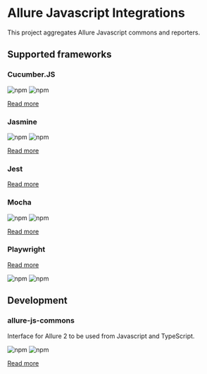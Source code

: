 # Allure Javascript Integrations

This project aggregates Allure Javascript commons and reporters. 

## Supported frameworks

### Cucumber.JS
![npm](https://img.shields.io/npm/dm/allure-cucumberjs.svg) ![npm](https://img.shields.io/npm/v/allure-cucumberjs.svg)

[Read more](/packages/allure-cucumberjs/README.md)


### Jasmine
![npm](https://img.shields.io/npm/dm/allure-jasmine.svg) ![npm](https://img.shields.io/npm/v/allure-jasmine.svg)

[Read more](/packages/allure-jasmine/README.md)


### Jest
[Read more](/packages/allure-jest/README.md)


### Mocha
![npm](https://img.shields.io/npm/dm/allure-mocha.svg) ![npm](https://img.shields.io/npm/v/allure-mocha.svg)

[Read more](/packages/allure-mocha/README.md)


### Playwright
[Read more](/packages/allure-playwright/README.md)

![npm](https://img.shields.io/npm/dm/allure-playwright.svg) ![npm](https://img.shields.io/npm/v/allure-playwright.svg)

## Development

### allure-js-commons

Interface for Allure 2 to be used from Javascript and TypeScript.

![npm](https://img.shields.io/npm/dm/allure-js-commons.svg) ![npm](https://img.shields.io/npm/v/allure-js-commons.svg)

[Read more](/packages/allure-js-commons/README.md)
